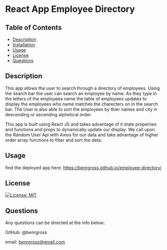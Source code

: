 # React App Employee Directory

## Table of Contents

- [Description](#description)
- [Installation](#installation)
- [Usage](#usage)
- [License](#license)
- [Questions](#questions)

## Description

This app allows the user to search through a directory of employees. Using the search bar the user can search an employee by name. As they type in the letters of the employees name the table of employees updates to display the employees who name matches the charecters on in the search bar. The User is also able to sort the employees by thier names and city in descending or ascending alphetical order.

This app is built using React JS and takes advantage of it state properties and functions and props to dynamically update our display. We call upon the Random User Api with Axios for our data and take advantage of higher order array functions to filter and sort the data.

## Usage

find the deployed app here: https://benrgross.github.io/employee-directory/

## License

[![License: MIT](https://img.shields.io/badge/License-MIT-yellow.svg)](https://opensource.org/licenses/MIT)

## Questions

Any questions can be directed at the info below:

GitHub: @benrgross

email: benrgross@gmail.com

